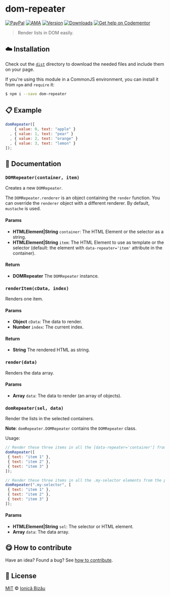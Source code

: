 
# dom-repeater

 [![PayPal](https://img.shields.io/badge/%24-paypal-f39c12.svg)][paypal-donations] [![AMA](https://img.shields.io/badge/ask%20me-anything-1abc9c.svg)](https://github.com/IonicaBizau/ama) [![Version](https://img.shields.io/npm/v/dom-repeater.svg)](https://www.npmjs.com/package/dom-repeater) [![Downloads](https://img.shields.io/npm/dt/dom-repeater.svg)](https://www.npmjs.com/package/dom-repeater) [![Get help on Codementor](https://cdn.codementor.io/badges/get_help_github.svg)](https://www.codementor.io/johnnyb?utm_source=github&utm_medium=button&utm_term=johnnyb&utm_campaign=github)

> Render lists in DOM easily.

## :cloud: Installation


Check out the [`dist`](/dist) directory to download the needed files and include them on your page.

If you're using this module in a CommonJS environment, you can install it from `npm` and `require` it:

```sh
$ npm i --save dom-repeater
```


## :clipboard: Example



```js
domRepeater([
    { value: 0, text: "apple" }
  , { value: 1, text: "pear" }
  , { value: 2, text: "orange" }
  , { value: 3, text: "lemon" }
]);
```

## :memo: Documentation


### `DOMRepeater(container, item)`
Creates a new `DOMRepeater`.

The `DOMRepeater.renderer` is an object containing the `render` function.
You can override the `renderer` object with a different renderer. By default, `mustache` is used.

#### Params
- **HTMLElement|String** `container`: The HTML Element or the selector as a string.
- **HTMLElement|String** `item`: The HTML Element to use as template or the selector (default: the element with `data-repeater='item'` attribute in the container).

#### Return
- **DOMRepeater** The `DOMRepeater` instance.

### `renderItem(cData, index)`
Renders one item.

#### Params
- **Object** `cData`: The data to render.
- **Number** `index`: The current index.

#### Return
- **String** The rendered HTML as string.

### `render(data)`
Renders the data array.

#### Params
- **Array** `data`: The data to render (an array of objects).

### `domRepeater(sel, data)`
Render the lists in the selected containers.

**Note**: `domRepeater.DOMRepeater` contains the `DOMRepeater` class.

Usage:

```js
// Render these three items in all the [data-repeater='container'] from the page.
domRepeater([
 { text: "item 1" },
 { text: "item 2" },
 { text: "item 3" }
]);

// Render these three items in all the .my-selector elements from the page.
domRepeater(".my-selector", [
 { text: "item 1" },
 { text: "item 2" },
 { text: "item 3" }
]);
```

#### Params
- **HTMLElement|String** `sel`: The selector or HTML element.
- **Array** `data`: The data array.



## :yum: How to contribute
Have an idea? Found a bug? See [how to contribute][contributing].


## :scroll: License

[MIT][license] © [Ionică Bizău][website]

[paypal-donations]: https://www.paypal.com/cgi-bin/webscr?cmd=_s-xclick&hosted_button_id=RVXDDLKKLQRJW
[donate-now]: http://i.imgur.com/6cMbHOC.png

[license]: http://showalicense.com/?fullname=Ionic%C4%83%20Biz%C4%83u%20%3Cbizauionica%40gmail.com%3E%20(http%3A%2F%2Fionicabizau.net)&year=2016#license-mit
[website]: http://ionicabizau.net
[contributing]: /CONTRIBUTING.md
[docs]: /DOCUMENTATION.md

